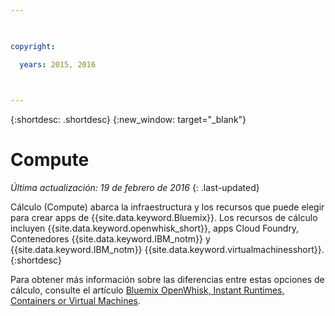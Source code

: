 ```yaml
---

 

copyright:

  years: 2015, 2016

 

---
```


{:shortdesc: .shortdesc} 
{:new_window: target="_blank"}

# Compute
*Última actualización: 19 de febrero de 2016*
{: .last-updated}

Cálculo (Compute) abarca la infraestructura y los recursos que puede elegir para crear apps de {{site.data.keyword.Bluemix}}. Los
recursos de cálculo incluyen {{site.data.keyword.openwhisk_short}}, apps Cloud Foundry, Contenedores {{site.data.keyword.IBM_notm}} y {{site.data.keyword.IBM_notm}}  {{site.data.keyword.virtualmachinesshort}}.
{:shortdesc}

Para obtener más información sobre las diferencias entre estas opciones de cálculo, consulte el artículo [Bluemix OpenWhisk, Instant Runtimes, Containers or Virtual Machines](https://developer.ibm.com/bluemix/2015/08/05/bluemix-instant-runtimes-containers-or-virtual-machines/).
